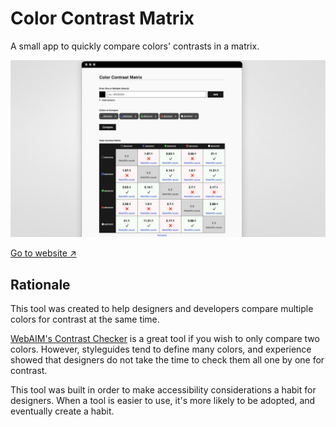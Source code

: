 # Color Contrast Matrix

A small app to quickly compare colors' contrasts in a matrix.

![screenshot](./images/og.jpg)

[Go to website ↗](https://jansensan.github.io/color-contrast-matrix/)


## Rationale

This tool was created to help designers and developers compare multiple colors for contrast at the same time.

[WebAIM's Contrast Checker](https://webaim.org/resources/contrastchecker/) is a great tool if you wish to only compare two colors. However, styleguides tend to define many colors, and experience showed that designers do not take the time to check them all one by one for contrast.

This tool was built in order to make accessibility considerations a habit for designers. When a tool is easier to use, it's more likely to be adopted, and eventually create a habit.